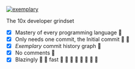 [![exemplary](https://github.com/mbund/exemplary/actions/workflows/linguist.yaml/badge.svg)](https://github.com/mbund/exemplary/actions/workflows/linguist.yaml)

The 10x developer grindset

- [x] Mastery of every programming language :rocket:
- [x] Only needs one commit, the Initial commit :rocket: :rocket:
- [x] _Exemplary_ commit history graph :rocket:
- [x] No comments :rocket:
- [x] Blazingly :rocket: :rocket: fast :rocket: :rocket: :rocket: :rocket: :rocket: :rocket: :rocket: :rocket:
